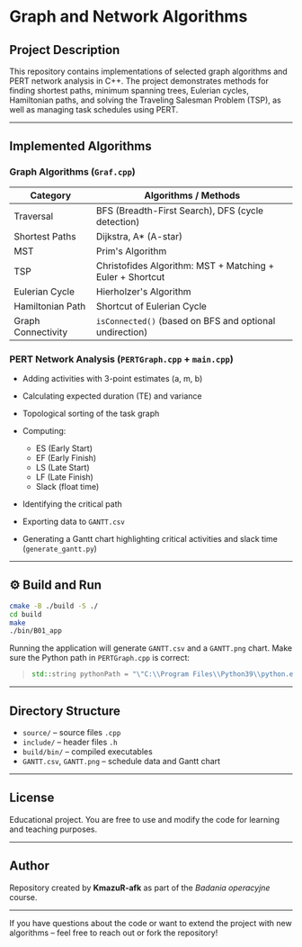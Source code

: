 # Graph and Network Algorithms

## Project Description

This repository contains implementations of selected graph algorithms and PERT network analysis in C++. The project demonstrates methods for finding shortest paths, minimum spanning trees, Eulerian cycles, Hamiltonian paths, and solving the Traveling Salesman Problem (TSP), as well as managing task schedules using PERT.

---

## Implemented Algorithms

### Graph Algorithms (`Graf.cpp`)

| Category           | Algorithms / Methods                                      |
| ------------------ | --------------------------------------------------------- |
| Traversal          | BFS (Breadth-First Search), DFS (cycle detection)         |
| Shortest Paths     | Dijkstra, A\* (A-star)                                    |
| MST                | Prim's Algorithm                                          |
| TSP                | Christofides Algorithm: MST + Matching + Euler + Shortcut |
| Eulerian Cycle     | Hierholzer's Algorithm                                    |
| Hamiltonian Path   | Shortcut of Eulerian Cycle                                |
| Graph Connectivity | `isConnected()` (based on BFS and optional undirection)   |

### PERT Network Analysis (`PERTGraph.cpp` + `main.cpp`)

* Adding activities with 3-point estimates (a, m, b)
* Calculating expected duration (TE) and variance
* Topological sorting of the task graph
* Computing:

  * ES (Early Start)
  * EF (Early Finish)
  * LS (Late Start)
  * LF (Late Finish)
  * Slack (float time)
* Identifying the critical path
* Exporting data to `GANTT.csv`
* Generating a Gantt chart highlighting critical activities and slack time (`generate_gantt.py`)

---

## ⚙️ Build and Run

```bash
cmake -B ./build -S ./
cd build
make
./bin/B01_app
```

Running the application will generate `GANTT.csv` and a `GANTT.png` chart.
Make sure the Python path in `PERTGraph.cpp` is correct:
> ```cpp
> std::string pythonPath = "\"C:\\Program Files\\Python39\\python.exe\"";
> ```

---

## Directory Structure

* `source/` – source files `.cpp`
* `include/` – header files `.h`
* `build/bin/` – compiled executables
* `GANTT.csv`, `GANTT.png` – schedule data and Gantt chart

---

## License

Educational project. You are free to use and modify the code for learning and teaching purposes.

---

## Author

Repository created by **KmazuR-afk** as part of the *Badania operacyjne* course.

---

If you have questions about the code or want to extend the project with new algorithms – feel free to reach out or fork the repository!
